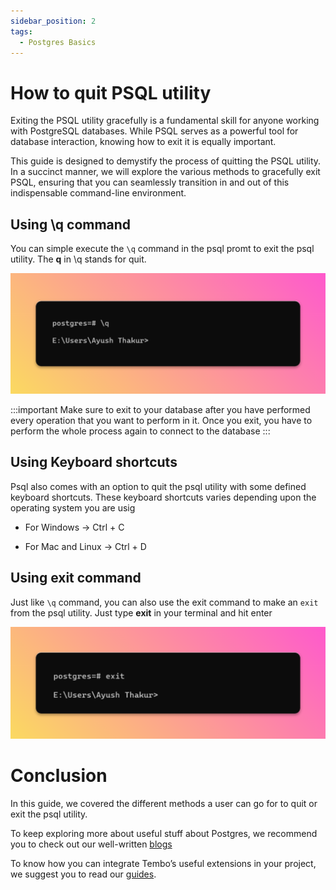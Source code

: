 ```yaml
---
sidebar_position: 2
tags:
  - Postgres Basics
---
```


# How to quit PSQL utility

Exiting the PSQL utility gracefully is a fundamental skill for anyone working with PostgreSQL databases. While PSQL serves as a powerful tool for database interaction, knowing how to exit it is equally important.

This guide is designed to demystify the process of quitting the PSQL utility. In a succinct manner, we will explore the various methods to gracefully exit PSQL, ensuring that you can seamlessly transition in and out of this indispensable command-line environment.

## Using \q command

You can simple execute the `\q` command in the psql promt to exit the psql utility. The **q** in \q stands for quit.

![q-command](images/q-command.png)

:::important
Make sure to exit to your database after you have performed every operation that you want to perform in it. Once you exit, you have to perform the whole process again to connect to the database
:::

## Using Keyboard shortcuts

Psql also comes with an option to quit the psql utility with some defined keyboard shortcuts. These keyboard shortcuts varies depending upon the operating system you are usig

- For Windows → Ctrl + C

- For Mac and Linux → Ctrl + D

## Using exit command

Just like `\q` command, you can also use the exit command to make an `exit` from the psql utility. Just type **exit** in your terminal and hit enter

![exit-command](images/exit-command.png)

# Conclusion

In this guide, we covered the different methods a user can go for to quit or exit the psql utility.

To keep exploring more about useful stuff about Postgres, we recommend you to check out our well-written [blogs](https://tembo.io/blog/)

To know how you can integrate Tembo’s useful extensions in your project, we suggest you to read our [guides](https://tembo.io/docs/).
